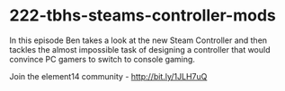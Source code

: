 # 222-tbhs-steams-controller-mods
In this episode Ben takes a look at the new Steam Controller and then tackles the almost impossible task of designing a controller that would convince PC gamers to switch to console gaming.  

Join the element14 community - http://bit.ly/1JLH7uQ
